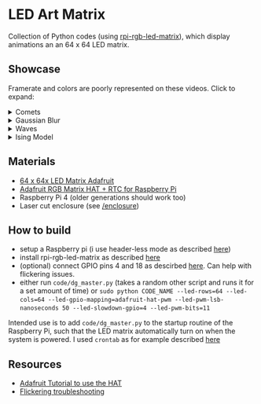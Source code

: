 # LED Art Matrix

Collection of Python codes (using [rpi-rgb-led-matrix](https://learn.adafruit.com/adafruit-rgb-matrix-plus-real-time-clock-hat-for-raspberry-pi/driving-matrices#step-6-log-into-your-pi-to-install-and-run-software-1745233)), which display animations an an 64 x 64 LED matrix. 



## Showcase
Framerate and colors are poorly represented on these videos. Click to expand:
<details >
  <summary>Comets</summary>
<img src="/vid/dg_planets_1.gif" width="300"/>
<img src="/vid/dg_planets_2.gif" width="300"/>

see `code/dg_planets.py`. Variable modes are available with:
- Planets which don't move
- different interactions between particles (purely attractive, attractive and repulsive if close, attractive but bouncing off each other)
- different boundary conditions

</details>

<details >
  <summary>Gaussian Blur</summary>
<img src="/vid/dg_blur.gif" width="300"/>
see `code/dg_gaussian_blur.py`
</details>

<details >
  <summary>Waves</summary>
<img src="/vid/dg_waves.gif" width="300"/>
see `code/dg_waves.py`
</details>


<details >
  <summary>Ising Model</summary>
<img src="/vid/dg_ising_model.gif" width="300"/>
see `code/dg_ising_model.py`
</details>

## Materials
- [64 x 64x LED Matrix Adafruit](https://www.adafruit.com/product/4732)
- [Adafruit RGB Matrix HAT + RTC for Raspberry Pi](https://www.adafruit.com/product/2345)
- Raspberry Pi 4 (older generations should work too)
- Laser cut enclosure (see [/enclosure](/enclosure/))


## How to build
- setup a Raspberry pi (i use header-less mode as described [here](https://www.tomshardware.com/reviews/raspberry-pi-headless-setup-how-to,6028.html))
- install rpi-rgb-led-matrix as described [here](https://learn.adafruit.com/adafruit-rgb-matrix-plus-real-time-clock-hat-for-raspberry-pi/driving-matrices#step-6-log-into-your-pi-to-install-and-run-software-1745233)
- (optional) connect GPIO pins 4 and 18 as descirbed [here](https://github.com/hzeller/rpi-rgb-led-matrix/tree/master#improving-flicker). Can help with flickering issues.
- either run `code/dg_master.py` (takes a random other script and runs it for a set amount of time) or 
```sudo python CODE_NAME --led-rows=64 --led-cols=64 --led-gpio-mapping=adafruit-hat-pwm --led-pwm-lsb-nanoseconds 50 --led-slowdown-gpio=4 --led-pwm-bits=11 ```

Intended use is to add `code/dg_master.py` to the startup routine of the Raspberry Pi, such that the LED matrix automatically turn on when the system is powered. I used `crontab` as for example described [here](https://www.circuitbasics.com/starting-programs-automatically-using-cron-on-a-raspberry-pi/)








## Resources
- [Adafruit Tutorial to use the HAT](https://learn.adafruit.com/adafruit-rgb-matrix-plus-real-time-clock-hat-for-raspberry-pi)
- [Flickering troubleshooting](https://github.com/hzeller/rpi-rgb-led-matrix/tree/master#troubleshooting)

